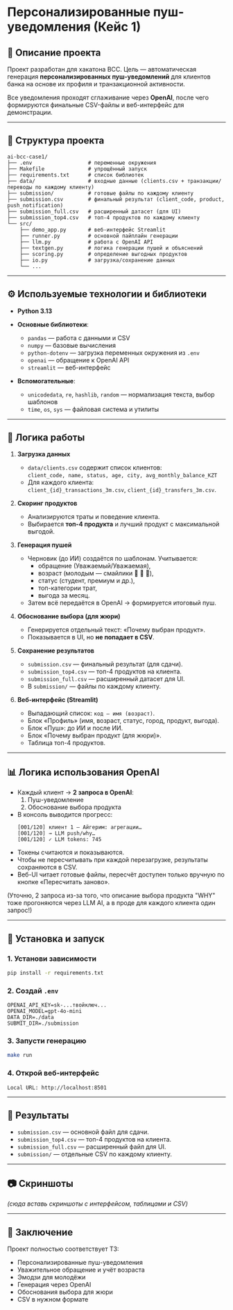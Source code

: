 # Персонализированные пуш-уведомления (Кейс 1)

## 🎯 Описание проекта
Проект разработан для хакатона BCC. Цель — автоматическая генерация **персонализированных пуш-уведомлений** для клиентов банка на основе их профиля и транзакционной активности.  

Все уведомления проходят сглаживание через **OpenAI**, после чего формируются финальные CSV-файлы и веб-интерфейс для демонстрации.  

---

## 📂 Структура проекта

```
ai-bcc-case1/
├── .env                  # переменные окружения
├── Makefile              # упрощённый запуск
├── requirements.txt      # список библиотек
├── data/                 # входные данные (clients.csv + транзакции/переводы по каждому клиенту)
├── submission/           # готовые файлы по каждому клиенту
├── submission.csv        # финальный результат (client_code, product, push_notification)
├── submission_full.csv   # расширенный датасет (для UI)
├── submission_top4.csv   # топ-4 продуктов по каждому клиенту
└── src/
    ├── demo_app.py       # веб-интерфейс Streamlit
    ├── runner.py         # основной пайплайн генерации
    ├── llm.py            # работа с OpenAI API
    ├── textgen.py        # логика генерации пушей и объяснений
    ├── scoring.py        # определение выгодных продуктов
    ├── io.py             # загрузка/сохранение данных
    └── ...
```

---

## ⚙️ Используемые технологии и библиотеки

- **Python 3.13**
- **Основные библиотеки**:
  - `pandas` — работа с данными и CSV  
  - `numpy` — базовые вычисления  
  - `python-dotenv` — загрузка переменных окружения из `.env`  
  - `openai` — обращение к OpenAI API  
  - `streamlit` — веб-интерфейс  

- **Вспомогательные**:
  - `unicodedata`, `re`, `hashlib`, `random` — нормализация текста, выбор шаблонов  
  - `time`, `os`, `sys` — файловая система и утилиты  

---

## 🔑 Логика работы

1. **Загрузка данных**  
   - `data/clients.csv` содержит список клиентов:  
     `client_code, name, status, age, city, avg_monthly_balance_KZT`  
   - Для каждого клиента:  
     `client_{id}_transactions_3m.csv`, `client_{id}_transfers_3m.csv`.

2. **Скоринг продуктов**  
   - Анализируются траты и поведение клиента.  
   - Выбирается **топ-4 продукта** и лучший продукт с максимальной выгодой.

3. **Генерация пушей**  
   - Черновик (до ИИ) создаётся по шаблонам. Учитывается:  
     * обращение (Уважаемый/Уважаемая),  
     * возраст (молодым — смайлики 🙂 🎉 📱),  
     * статус (студент, премиум и др.),  
     * топ-категории трат,  
     * выгода за месяц.  
   - Затем всё передаётся в OpenAI → формируется итоговый пуш.

4. **Обоснование выбора (для жюри)**  
   - Генерируется отдельный текст: «Почему выбран продукт».  
   - Показывается в UI, но **не попадает в CSV**.

5. **Сохранение результатов**  
   - `submission.csv` — финальный результат (для сдачи).  
   - `submission_top4.csv` — топ-4 продуктов на клиента.  
   - `submission_full.csv` — расширенный датасет для UI.  
   - В `submission/` — файлы по каждому клиенту.

6. **Веб-интерфейс (Streamlit)**  
   - Выпадающий список: `код — имя (возраст)`.  
   - Блок «Профиль» (имя, возраст, статус, город, продукт, выгода).  
   - Блок «Пуш»: до ИИ и после ИИ.  
   - Блок «Почему выбран продукт (для жюри)».  
   - Таблица топ-4 продуктов.

---

## 📊 Логика использования OpenAI

- Каждый клиент → **2 запроса в OpenAI**:  
  1. Пуш-уведомление  
  2. Обоснование выбора продукта  
- В консоль выводится прогресс:  
  ```
  [001/120] клиент 1 — Айгерим: агрегации…
  [001/120] → LLM push/why…
  [001/120] ✓ LLM tokens: 745
  ```
- Токены считаются и показываются.  
- Чтобы не пересчитывать при каждой перезагрузке, результаты сохраняются в CSV.  
- Веб-UI читает готовые файлы, пересчёт доступен только вручную по кнопке «Пересчитать заново».

(Уточню, 2 запроса из-за того, что описание выбора продукта "WHY" тоже прогоняются через LLM AI, а в проде для каждого клиента один запрос!)

---

## 🚀 Установка и запуск

### 1. Установи зависимости
```bash
pip install -r requirements.txt
```

### 2. Создай `.env`
```env
OPENAI_API_KEY=sk-...твойключ...
OPENAI_MODEL=gpt-4o-mini
DATA_DIR=./data
SUBMIT_DIR=./submission
```

### 3. Запусти генерацию
```bash
make run
```

### 4. Открой веб-интерфейс
```
Local URL: http://localhost:8501
```

---

## 📁 Результаты

- `submission.csv` — основной файл для сдачи.  
- `submission_top4.csv` — топ-4 продуктов на клиента.  
- `submission_full.csv` — расширенный файл для UI.  
- `submission/` — отдельные CSV по каждому клиенту.  

---

## 📷 Скриншоты
*(сюда вставь скриншоты с интерфейсом, таблицами и CSV)*

---

## 🏁 Заключение
Проект полностью соответствует ТЗ:  
- Персонализированные пуш-уведомления  
- Уважительное обращение и учёт возраста  
- Эмодзи для молодёжи  
- Генерация через OpenAI  
- Обоснования выбора для жюри  
- CSV в нужном формате

